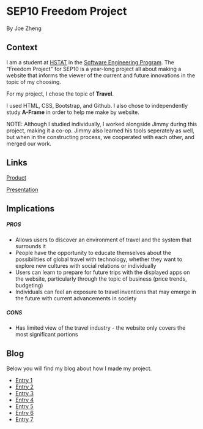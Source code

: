 # SEP10 Freedom Project
By Joe Zheng

## Context
I am a student at [HSTAT](https://www.hstat.org/) in the [Software Engineering Program](https://hstatsep.github.io/). The "Freedom Project" for SEP10 is a year-long project all about making a website that informs the viewer of the current and future innovations in the topic of my choosing.

For my project, I chose the topic of **Travel**.

I used HTML, CSS, Bootstrap, and Github. I also chose to independently study **A-Frame** in order to help me make by website.

NOTE: Although I studied individually, I worked alongside Jimmy during this project, making it a co-op. Jimmy also learned his tools seperately as well, but when in the constructing process, we cooperated with each other, and merged our work.

## Links

[Product](https://jimmyl6413.github.io/sep10-freedom-project/)

[Presentation](https://docs.google.com/presentation/d/1y_WxQUBVwVSWlmgBhd8s24UOm_IPpfGh-H2BJjkCRk4/edit)

## Implications
##### PROS
* Allows users to discover an environment of travel and the system that surrounds it
* People have the opportunity to educate themselves about the possibilities of global travel with technology, whether they want to explore new cultures with social relations or individually
* Users can learn to prepare for future trips with the displayed apps on the website, particularly through the topic of business (price trends, budgeting)
* Individuals can feel an exposure to travel inventions that may emerge in the future with current advancements in society
##### CONS
* Has limited view of the travel industry - the website only covers the most significant portions


## Blog
Below you will find my blog about how I made my project.

* [Entry 1](blog/entry01.md)
* [Entry 2](blog/entry02.md)
* [Entry 3](blog/entry03.md)
* [Entry 4](blog/entry04.md)
* [Entry 5](blog/entry05.md)
* [Entry 6](blog/entry06.md)
* [Entry 7](blog/entry07.md)

